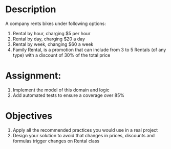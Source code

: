 # Description
A company rents bikes under following options:

1. Rental by hour, charging $5 per hour
2. Rental by day, charging $20 a day
3. Rental by week, changing $60 a week
4. Family Rental, is a promotion that can include from 3 to 5 Rentals (of any type) with a discount of 30% of the total price


# Assignment:
1. Implement the model of this domain and logic
2. Add automated tests to ensure a coverage over 85%


# Objectives
1. Apply all the recommended practices you would use in a real project
2. Design your solution to avoid that changes in prices, discounts and formulas trigger changes on Rental class
